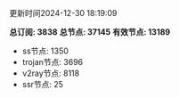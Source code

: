 更新时间2024-12-30 18:19:09

**总订阅: 3838**
**总节点: 37145**
**有效节点: 13189**
- ss节点: 1350
- trojan节点: 3696
- v2ray节点: 8118
- ssr节点: 25
